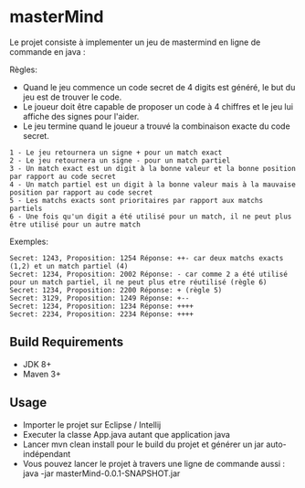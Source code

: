 # masterMind
Le projet consiste à implementer un jeu de mastermind en ligne de commande en java :

Règles:
- Quand le jeu commence un code secret de 4 digits est généré, le but du jeu est de trouver le code.
- Le joueur doit être capable de proposer un code à 4 chiffres et le jeu lui affiche des signes pour l'aider.
- Le jeu termine quand le joueur a trouvé la combinaison exacte du code secret.

```
1 - Le jeu retournera un signe + pour un match exact
2 - Le jeu retournera un signe - pour un match partiel
3 - Un match exact est un digit à la bonne valeur et la bonne position
par rapport au code secret
4 - Un match partiel est un digit à la bonne valeur mais à la mauvaise
position par rapport au code secret
5 - Les matchs exacts sont prioritaires par rapport aux matchs partiels
6 - Une fois qu'un digit a été utilisé pour un match, il ne peut plus
être utilisé pour un autre match
```
Exemples:

```
Secret: 1243, Proposition: 1254 Réponse: ++- car deux matchs exacts
(1,2) et un match partiel (4)
Secret: 1234, Proposition: 2002 Réponse: - car comme 2 a été utilisé
pour un match partiel, il ne peut plus etre réutilisé (règle 6)
Secret: 1234, Proposition: 2200 Réponse: + (règle 5)
Secret: 3129, Proposition: 1249 Réponse: +--
Secret: 1234, Proposition: 1234 Réponse: ++++
Secret: 2234, Proposition: 2234 Réponse: ++++
```

## Build Requirements
- JDK 8+ 
- Maven 3+

## Usage
- Importer le projet sur Eclipse / Intellij
- Executer la classe App.java autant que application java
- Lancer mvn clean install pour le build du projet et générer un jar auto-indépendant 
- Vous pouvez lancer le projet à travers une ligne de commande aussi : java -jar masterMind-0.0.1-SNAPSHOT.jar


